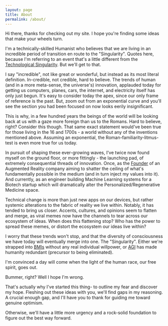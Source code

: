 ```yaml
---
layout: page
title: About
permalink: /about/
---
```


Hi there, thanks for checking out my site. I hope you're finding some ideas that make your wheels turn.

I'm a technically-skilled Humanist who believes that we are living in an incredible period of transition en route to the "Singularity". Quotes here, because I'm referring to an event that's a little different from the [Technological Singularity](https://en.wikipedia.org/wiki/Technological_singularity). But we'll get to that.

I say "incredible", not like great or wonderful, but instead as its most literal definition. In-credible, not credible, hard to believe. The trends of human (and in a more meta-sense, the universe's) innovation, applauded today for getting us computers, planes, cars, the internet, and electricity itself has only just begun. It's easy to consider today the apex, since our only frame of reference is the past. But, zoom out from an exponential curve and you'll see the section you had been focused on now looks eerily insignificant.

This is why, in a few hundred years the beings of the world will be looking back at us with a gaze more foreign than us to the Romans. Hard to believe, right? Consider this though. That same exact statement would've been true for those living in the 16 and 1700s - a world without any of the inventions mentioned above. Assuming an exponential, the Roman-familiarity-litmus-test is even more true for us today.

In pursuit of shaping these ever-growing waves, I've twice now found myself on the ground floor, or more fittingly - the launching pad, of extremely consequential threads of innovation. Once, as the [Founder](https://powaqqatsi.github.io/thoughts/2021/06/01/The-End-Of-Marae.html) of an Augmented Reality company aiming to shatter the ceiling of what's fundamentally possible in the medium (and in turn inject my values into it). And currently, as an engineer building Machine Learning systems for a Biotech startup which will dramatically alter the Personalized/Regenerative Medicine space.

Technical change is more than just new apps on our devices, but rather systemic alterations to the fabric of reality we live within. Notably, it has tended to bring us closer. Accents, cultures, and opinions seem to flatten and merge, as viral memes now have the channels to tear across our ecosystem of ideas. When does this flattening stop? Who has the power to spread these memes, or distort the ecosystem our ideas live within?

I worry that these trends won't stop, and that the diversity of consciousness we have today will eventually merge into one. The "Singularity". Either we're strapped into [BMIs](https://youtu.be/2rXrGH52aoM) without any real individual willpower, or [AGI](https://en.wikipedia.org/wiki/Artificial_general_intelligence) has made humanity redundant (precursor to being eliminated).

I'm convinced a day will come when the light of the human race, our free spirit, goes out.

Bummer, right? Well I hope I'm wrong.

That's actually why I've started this thing- to outline my fear and discover my hope. Fleshing out these ideas with you, we'll find gaps in my reasoning. A crucial enough gap, and I'll have you to thank for guiding me toward genuine optimism.

Otherwise, we'll have a little more urgency and a rock-solid foundation to figure out the best way forward.
